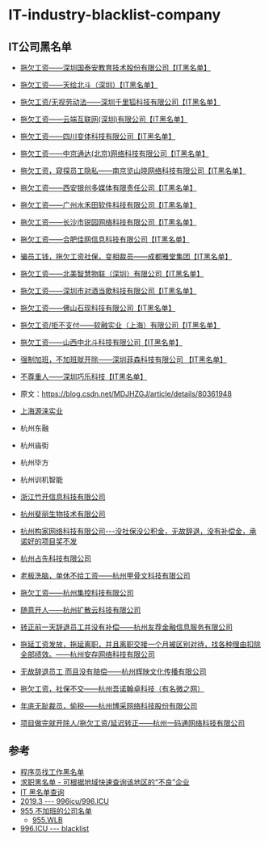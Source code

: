 # IT-industry-blacklist-company

## IT公司黑名单

- [拖欠工资——深圳国泰安教育技术股份有限公司【IT黑名单】](http://www.itblacklist.cn/detail/20180305/121758.html) 
- [拖欠工资——天绘北斗（深圳）【IT黑名单】 ](http://www.itblacklist.cn/detail/20180328/121767.html)
- [拖欠工资/无视劳动法——深圳千里狐科技有限公司【IT黑名单】 ](http://www.itblacklist.cn/detail/20180329/121768.html)
- [拖欠工资——云端互联网(深圳)有限公司【IT黑名单】 ](http://www.itblacklist.cn/detail/20180329/121769.html)
- [拖欠工资——四川变体科技有限公司【IT黑名单】 ](http://www.itblacklist.cn/detail/20180402/121772.html)
- [拖欠工资——中京通达(北京)网络科技有限公司【IT黑名单】 ](http://www.itblacklist.cn/detail/20180409/121778.html)
- [拖欠工资，窥探员工隐私——南京览山晓网络科技有限公司【IT黑名单】 ](http://www.itblacklist.cn/detail/20180409/121779.html)
- [拖欠工资——西安银创多媒体有限责任公司【IT黑名单】 ](http://www.itblacklist.cn/detail/20180410/121781.html)
- [拖欠工资——广州水禾田软件科技有限公司【IT黑名单】 ](http://www.itblacklist.cn/detail/20180412/121784.html)
- [拖欠工资——长沙市锐园网络科技有限公司【IT黑名单】 ](http://www.itblacklist.cn/detail/20180419/121787.html)
- [拖欠工资——合肥佳网信息科技有限公司【IT黑名单】 ](http://www.itblacklist.cn/detail/20180420/121788.html)
- [骗员工钱，拖欠工资社保，变相裁员——成都雅堂集团【IT黑名单】 ](http://www.itblacklist.cn/detail/20180426/121790.html)
- [拖欠工资——北美智慧物联（深圳）有限公司【IT黑名单】 ](http://www.itblacklist.cn/detail/20180430/121791.html)
- [拖欠工资——深圳市对酒当歌科技有限公司【IT黑名单】 ](http://www.itblacklist.cn/detail/20180503/121793.html)
- [拖欠工资——佛山石现科技有限公司【IT黑名单】 ](http://www.itblacklist.cn/detail/20180503/121794.html)
- [拖欠工资/拒不支付——软融实业（上海）有限公司【IT黑名单】 ](http://www.itblacklist.cn/detail/20180504/121798.html)
- [拖欠工资——山西中北斗科技有限公司【IT黑名单】 ](http://www.itblacklist.cn/detail/20180504/121800.html)
- [强制加班，不加班就开除——深圳菲森科技有限公司 【IT黑名单】 ](http://www.itblacklist.cn/detail/20180516/121802.html)
- [不尊重人——深圳巧乐科技【IT黑名单】](http://www.itblacklist.cn/detail/20180518/121803.html)

- 原文：https://blog.csdn.net/MDJHZGJ/article/details/80361948 

- [上海源涞实业](https://github.com/shengxinjing/programmer-job-blacklist/issues/157)

- 杭州东融
- 杭州庙街
- 杭州毕方
- 杭州训机智能
- [浙江竹开信息科技有限公司](https://github.com/shengxinjing/programmer-job-blacklist/issues/145)
- [杭州斐丽生物技术有限公司](https://fairyly.github.io/IT-industry-blacklist-company/%E6%9D%AD%E5%B7%9E%E6%96%90%E4%B8%BD%E7%94%9F%E7%89%A9%E6%8A%80%E6%9C%AF%E6%9C%89%E9%99%90%E5%85%AC%E5%8F%B8.jpg)

- [杭州构家网络科技有限公司---没社保没公积金，无故辞退，没有补偿金，承诺好的项目奖不发](http://www.itblacklist.cn/detail/20170510/121483.html)
- [杭州占先科技有限公司](http://www.itblacklist.cn/detail/20170510/121483.html)

- [老板洗脑，单休不给工资——杭州甲骨文科技有限公司](http://www.itblacklist.cn/detail/20170614/121498.html)
- [拖欠工资——杭州集控科技有限公司](http://www.itblacklist.cn/detail/20171020/121704.html)
- [ 随意开人——杭州扩散云科技有限公司](http://www.itblacklist.cn/detail/20171031/121706.html)
- [ 转正前一天辞退员工并没有补偿——杭州友荐金融信息服务有限公司]()
- [ 拖延工资发放，拖延离职，并且离职交接一个月被区别对待，找各种理由扣除全部绩效。——杭州安存网络科技有限公司]()
- [无故辞退员工 而且没有赔偿——杭州辉映文化传播有限公司]()
- [拖欠工资，社保不交——杭州吾诺翰卓科技（有名微之网）]()
- [年底无耻裁员，偷税——杭州博采网络科技股份有限公司]()
- [ 项目做完就开除人/拖欠工资/延迟转正——杭州一码通网络科技有限公司]()

## 参考
- [程序员找工作黑名单](https://github.com/shengxinjing/programmer-job-blacklist)
- [求职黑名单 - 可根据地域快速查询该地区的“不良”企业](https://github.com/Tao-Quixote/company-blacklist)
- [IT 黑名单查询](http://www.blackdir.com/jump/index)
- [2019.3 --- 996icu/996.ICU](https://github.com/996icu/996.ICU)
- [955 不加班的公司名单](https://github.com/formulahendry/955.WLB)
  - [955.WLB](https://feathub.com/formulahendry/955.WLB)
- [996.ICU --- blacklist](https://github.com/996icu/996.ICU/blob/master/blacklist/blacklist.md)
